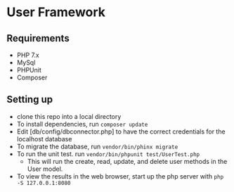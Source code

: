 # User Framework

## Requirements

* PHP 7.x
* MySql
* PHPUnit
* Composer

## Setting up

* clone this repo into a local directory
* To install dependencies, run `composer update`
* Edit [db/config/dbconnector.php] to have the correct credentials for the localhost database
* To migrate the database, run `vendor/bin/phinx migrate`
* To run the unit test. run `vendor/bin/phpunit test/UserTest.php` 
  * This will run the create, read, update, and delete user methods in the User model.
* To view the results in the web browser, start up the php server with `php -S 127.0.0.1:8080`
